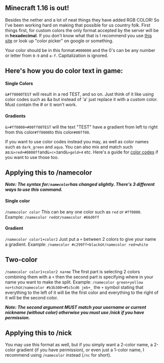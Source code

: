 ## Minecraft 1.16 is out! 
Besides the nether and a lot of neat things they have added RGB COLOR! So I've been working hard on making that possible for us country folk.
First things first, for custom colors the only format accepted by the server will be in **hexadecimal**. If you don't know what that is I recommend you use [this site](https://www.w3schools.com/colors/colors_picker.asp "this site") or look up "color picker" on google or something.

Your color should be in this format:`#000000` and the 0's can be any number or letter from `0-9` and `a-f`. Capitalization is ignored.

<!-- --- -->

## Here's how you do color text in game:

#### Single Colors

`&#ff0000TEST` will result in a red TEST, and so on. Just think of it like using color codes such as &a but instead of 'a' just replace it with a custom color. Must contain the # or it won't work.

#### Gradients
`&>#ff0000+#00ff00TEST` will the text "TEST" have a gradient from left to right from this color`#ff0000`to this color`#00ff00`.

If you want to use color codes instead you may, as well as color names such as `dark_green` and `aqua`. You can also mix and match such as:`&>red+#0000ff`and`&>c+3`and`&>gold+4` etc. Here's a guide for [color codes](https://www.digminecraft.com/lists/color_list_pc.php "color codes") if you want to use those too.

## Applying this to /namecolor

**_Note: The syntax for`/namecolor`has changed slightly. There's 3 different ways to use this command._**

#### Single color
`/namecolor color` This can be any one color such as `red` or `#ff0000`. 
Example: `/namecolor red`or`/namecolor #66d9ff `

#### Gradient
`/namecolor color1+color2` Just put a `+` between 2 colors to give your name a gradient.
Example: `/namecolor #c299ff+black`or`/namecolor red+white`

## Two-color
`/namecolor color1+color2 na+me` The first part is selecting 2 colors combining them with a `+` then the second part is specifying where in your name you want to make the split.
Example: `/namecolor green+yellow no+tch`or`/namecolor #b3b300+#5c5cd6 jeb+_` the `+` symbol stating that everything to the left of it will be the first color and everything to the right of it will be the second color. 

**_Note: The second argument MUST match your username or current nickname (without color) otherwise you must use /nick if you have permission._**

## Applying this to /nick
 You may use this format as well, but if you simply want a 2-color name, a 2-color gradient (if you have permission), or even just a 1-color name, I recommend using `/namecolor` instead (`/nc` for short).
